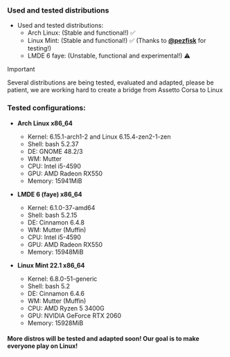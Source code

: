 ### Used and tested distributions
- Used and tested distributions:
  - Arch Linux: (Stable and functional!) ✅<br>
  - Linux Mint: (Stable and functional!) ✅ (Thanks to [**@pezfisk**](https://github.com/pezfisk) for testing!)<br>
  - LMDE 6 faye: (Unstable, functional and experimental!) ⚠️<br>
> [!IMPORTANT]
> Several distributions are being tested, evaluated and adapted, please be patient, we are working hard to create a bridge from Assetto Corsa to Linux

### Tested configurations:  
- __Arch Linux x86_64__
  - Kernel: 6.15.1-arch1-2 and Linux 6.15.4-zen2-1-zen  
  - Shell: bash 5.2.37  
  - DE: GNOME 48.2/3
  - WM: Mutter<br>
  - CPU: Intel i5-4590  
  - GPU: AMD Radeon RX550  
  - Memory: 15941MiB

- __LMDE 6 (faye) x86_64__  
  - Kernel: 6.1.0-37-amd64  
  - Shell: bash 5.2.15  
  - DE: Cinnamon 6.4.8  
  - WM: Mutter (Muffin)  
  - CPU: Intel i5-4590  
  - GPU: AMD Radeon RX550    
  - Memory: 15948MiB  

- __Linux Mint 22.1 x86_64__
  - Kernel: 6.8.0-51-generic  
  - Shell: bash 5.2  
  - DE: Cinnamon 6.4.6  
  - WM: Mutter (Muffin)  
  - CPU: AMD Ryzen 5 3400G  
  - GPU: NVIDIA GeForce RTX 2060  
  - Memory: 15928MiB  

#### More distros will be tested and adapted soon! Our goal is to make everyone play on Linux!
